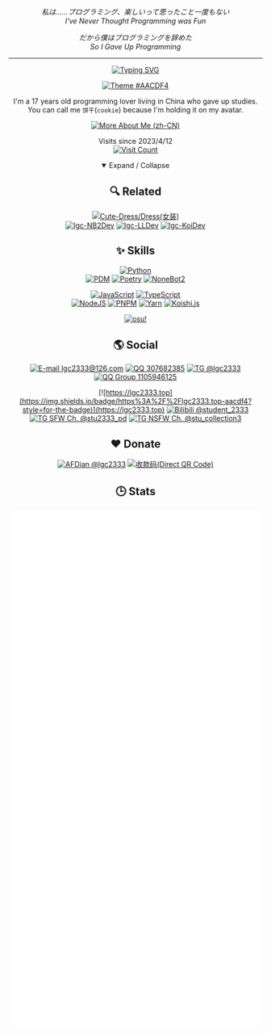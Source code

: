 <div align="center">

_私は……プログラミング、楽しいって思ったこと一度もない  
I've Never Thought Programming was Fun_

_だから僕はプログラミングを辞めた  
So I Gave Up Programming_

<!--
_どうでもいいんだ，あんたのせいだ  
Whatever, It's Your Fault_
-->

---

[![Typing SVG](https://readme-typing-svg.demolab.com?font=JetBrains+Mono&weight=600&size=32&duration=2000&pause=500&color=aacdf4&vCenter=true&width=435&center=true&vCenter=true&lines=Hello+There+👋;I+am+student_2333+🍪;Nice+to+meet+you+❤️)](https://git.io/typing-svg)

[![Theme #AACDF4](https://img.shields.io/badge/theme-%23AACDF4-aacdf4?style=for-the-badge)](#)

I'm a 17 years old programming lover living in China who gave up studies.  
You can call me `饼干`(`cookie`) because I'm holding it on my avatar.

[![More About Me (zh-CN)](<https://img.shields.io/badge/More_About_Me_(zh--CN)-aacdf4?style=for-the-badge>)](https://blog.lgc2333.top/about)

Visits since 2023/4/12  
[![Visit Count](https://count.getloli.com/get/@lgc2333?theme=rule34)](#)

<details open>
<summary>Expand / Collapse</summary>

## 🔍 Related

[![Cute-Dress/Dress(女装)](<https://img.shields.io/badge/Cute--Dress%2FDress(女装)-aacdf4?style=for-the-badge>)](https://github.com/Cute-Dress/Dress/tree/master/L/lgc2333#student_2333)  
[![lgc-NB2Dev](https://img.shields.io/badge/lgc--NB2Dev-ea5252?style=for-the-badge)](https://github.com/lgc-NB2Dev)
[![lgc-LLDev](https://img.shields.io/badge/lgc--LLDev-688a5c?style=for-the-badge)](https://github.com/lgc-LLDev)
[![lgc-KoiDev](https://img.shields.io/badge/lgc--KoiDev-5546a3?style=for-the-badge)](https://github.com/lgc-KoiDev)

## ✨ Skills

[![Python](https://img.shields.io/badge/python-3670A0?style=for-the-badge&logo=python&logoColor=ffdd54)](#)  
[![PDM](https://img.shields.io/badge/PDM-7e56c2.svg?style=for-the-badge&logo=pdm&logoColor=white)](#)
[![Poetry](https://img.shields.io/badge/Poetry-3B82F6.svg?style=for-the-badge&logo=poetry&logoColor=0B3D8D)](#)
[![NoneBot2](https://img.shields.io/badge/NoneBot2-ea5252.svg?style=for-the-badge)](https://nonebot.dev/)

[![JavaScript](https://img.shields.io/badge/javascript-323330.svg?style=for-the-badge&logo=javascript&logoColor=%23F7DF1E)](#)
[![TypeScript](https://img.shields.io/badge/typescript-007ACC.svg?style=for-the-badge&logo=typescript&logoColor=white)](#)  
[![NodeJS](https://img.shields.io/badge/node.js-6DA55F?style=for-the-badge&logo=node.js&logoColor=white)](#)
[![PNPM](https://img.shields.io/badge/pnpm-4a4a4a.svg?style=for-the-badge&logo=pnpm&logoColor=f69220)](#)
[![Yarn](https://img.shields.io/badge/yarn-2C8EBB.svg?style=for-the-badge&logo=yarn&logoColor=white)](#)
[![Koishi.js](https://img.shields.io/badge/Koishi.js-5546a3.svg?style=for-the-badge)](https://koishi.chat/)

[![osu!](https://osu-sig.vercel.app/card?user=24557481&mode=std&lang=en&round_avatar=true&animation=true&hue=200&mini=true)](https://osu.ppy.sh/users/24557481)

<!-- [![osu! mania](https://osu-sig.vercel.app/card?user=24557481&mode=mania&lang=en&round_avatar=true&animation=true&hue=200&mini=true)](https://osu.ppy.sh/users/24557481) -->

## 🌎 Social

[![E-mail lgc2333@126.com](https://img.shields.io/badge/E--mail_lgc2333@126.com-D14836?style=for-the-badge&logo=gmail&logoColor=white)](mailto:lgc2333@126.com)
[![QQ 307682385](https://img.shields.io/badge/QQ_3076823485-12B7F5?style=for-the-badge&logo=tencentqq&logoColor=white)](#)
[![TG @lgc2333](https://img.shields.io/badge/TG_@lgc2333-2CA5E0?style=for-the-badge&logo=telegram&logoColor=white)](https://t.me/@lgc2333)  
[![QQ Group 1105946125](https://img.shields.io/badge/QQ_Group_1105946125-12B7F5?style=for-the-badge&logo=tencentqq&logoColor=white)](https://jq.qq.com/?_wv=1027&k=ktwOHdU2)

[![https://lgc2333.top](https://img.shields.io/badge/https%3A%2F%2Flgc2333.top-aacdf4?style=for-the-badge)](https://lgc2333.top)
[![Bilibili @student_2333](https://img.shields.io/badge/Bilibili_@student__2333-00A1D6?style=for-the-badge&logo=bilibili&logoColor=white)](https://space.bilibili.com/257534706)  
[![TG SFW Ch. @stu2333_pd](https://img.shields.io/badge/TG_SFW_Ch._@stu2333__pd-2CA5E0?style=for-the-badge&logo=telegram&logoColor=white)](https://t.me/stu2333_pd)
[![TG NSFW Ch. @stu_collection3](https://img.shields.io/badge/TG_NSFW_Ch._@stu__collection3-2CA5E0?style=for-the-badge&logo=telegram&logoColor=white)](https://t.me/stu_collection3)

## ❤️ Donate

[![AFDian @lgc2333](https://img.shields.io/badge/AFDian_@lgc2333-946ce6?style=for-the-badge)](https://afdian.net/a/lgc2333)
[![收款码(Direct QR Code)](<https://img.shields.io/badge/收款码(Direct_QR_Code)-aacdf4?style=for-the-badge>)](https://github.com/lgc2333/ShigureBotMenu/blob/master/docs/imgs/sponsor.png)

## 🕒 Stats

<!-- [![GitHub Stats](https://github-readme-stats.vercel.app/api?username=lgc2333&show_icons=true)](#) -->

[![Metrics](./github-metrics.svg)](#)

</div>

</details>
